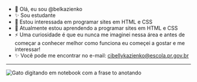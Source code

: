- 👋 Olá, eu sou @belkazienko
- ✨ Sou estudante
- 👀 Estou interessada em programar sites em HTML e CSS
- 🌱 Atualmente estou aprendendo a programar sites em HTML e CSS
- ⚡ Uma curiosidade é que eu nunca me imaginei nessa área e antes de começar a conhecer melhor como funciona eu começei a gostar e me interessar!
- ✨ Você pode me encontrar no e-mail: cibellykazienko@escola.pr.gov.br
---
<div style="display:flex">
<img src="https://tenor.com/pt-PT/view/cat-writing-typing-gif-10843041" alt="Gato digitando em notebook com a frase to anotando " >
  </div>

